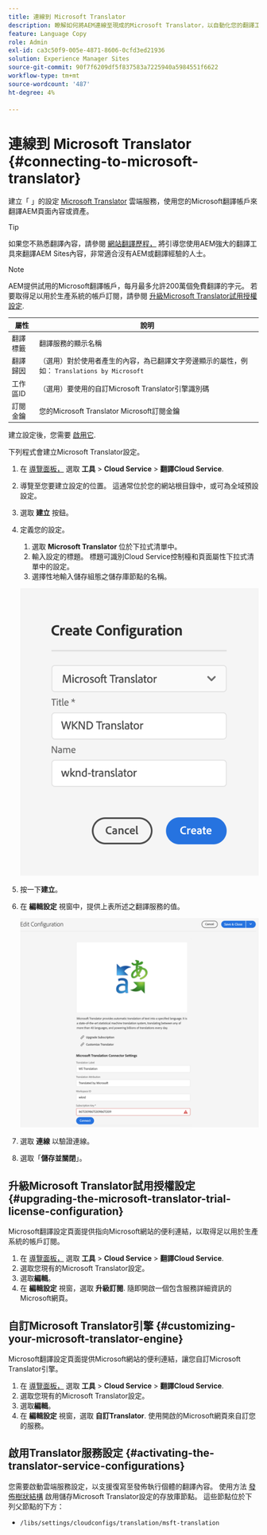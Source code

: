 ```yaml
---
title: 連線到 Microsoft Translator
description: 瞭解如何將AEM連線至現成的Microsoft Translator，以自動化您的翻譯工作流程。
feature: Language Copy
role: Admin
exl-id: ca3c50f9-005e-4871-8606-0cfd3ed21936
solution: Experience Manager Sites
source-git-commit: 90f7f6209df5f837583a7225940a5984551f6622
workflow-type: tm+mt
source-wordcount: '487'
ht-degree: 4%

---
```


# 連線到 Microsoft Translator {#connecting-to-microsoft-translator}

建立「 」的設定 [Microsoft Translator](https://www.microsoft.com/en-us/translator/business/) 雲端服務，使用您的Microsoft翻譯帳戶來翻譯AEM頁面內容或資產。

>[!TIP]
>
>如果您不熟悉翻譯內容，請參閱 [網站翻譯歷程，](/help/journey-sites/translation/overview.md) 將引導您使用AEM強大的翻譯工具來翻譯AEM Sites內容，非常適合沒有AEM或翻譯經驗的人士。

>[!NOTE]
>
>AEM提供試用的Microsoft翻譯帳戶，每月最多允許200萬個免費翻譯的字元。 若要取得足以用於生產系統的帳戶訂閱，請參閱 [升級Microsoft Translator試用授權設定](#upgrading-the-microsoft-translator-trial-license-configuration).

| 屬性 | 說明 |
|---|---|
| 翻譯標籤 | 翻譯服務的顯示名稱 |
| 翻譯歸因 | （選用）對於使用者產生的內容，為已翻譯文字旁邊顯示的屬性，例如： `Translations by Microsoft` |
| 工作區ID | （選用）要使用的自訂Microsoft Translator引擎識別碼 |
| 訂閱金鑰 | 您的Microsoft Translator Microsoft訂閱金鑰 |

建立設定後，您需要 [啟用它](#activating-the-translator-service-configurations).

下列程式會建立Microsoft Translator設定。

1. 在 [導覽面板，](/help/sites-cloud/authoring/basic-handling.md#first-steps) 選取 **工具** > **Cloud Service** > **翻譯Cloud Service**.
1. 導覽至您要建立設定的位置。 這通常位於您的網站根目錄中，或可為全域預設設定。
1. 選取 **建立** 按鈕。
1. 定義您的設定。
   1. 選取 **Microsoft Translator** 位於下拉式清單中。
   1. 輸入設定的標題。 標題可識別Cloud Service控制檯和頁面屬性下拉式清單中的設定。
   1. 選擇性地輸入儲存組態之儲存庫節點的名稱。

   ![建立翻譯設定](../assets/create-translation-config.png)

1. 按一下&#x200B;**建立**。
1. 在 **編輯設定** 視窗中，提供上表所述之翻譯服務的值。

   ![編輯翻譯設定](../assets/edit-translation-config.png)

1. 選取 **連線** 以驗證連線。
1. 選取「**儲存並關閉**」。

## 升級Microsoft Translator試用授權設定 {#upgrading-the-microsoft-translator-trial-license-configuration}

Microsoft翻譯設定頁面提供指向Microsoft網站的便利連結，以取得足以用於生產系統的帳戶訂閱。

1. 在 [導覽面板，](/help/sites-cloud/authoring/basic-handling.md#first-steps) 選取 **工具** > **Cloud Service** > **翻譯Cloud Service**.
1. 選取您現有的Microsoft Translator設定。
1. 選取&#x200B;**編輯**。
1. 在 **編輯設定** 視窗，選取 **升級訂閱**. 隨即開啟一個包含服務詳細資訊的Microsoft網頁。

## 自訂Microsoft Translator引擎 {#customizing-your-microsoft-translator-engine}

Microsoft翻譯設定頁面提供Microsoft網站的便利連結，讓您自訂Microsoft Translator引擎。

1. 在 [導覽面板，](/help/sites-cloud/authoring/basic-handling.md#first-steps) 選取 **工具** > **Cloud Service** > **翻譯Cloud Service**.
1. 選取您現有的Microsoft Translator設定。
1. 選取&#x200B;**編輯**。
1. 在 **編輯設定** 視窗，選取 **自訂Translator**. 使用開啟的Microsoft網頁來自訂您的服務。

## 啟用Translator服務設定 {#activating-the-translator-service-configurations}

您需要啟動雲端服務設定，以支援復寫至發佈執行個體的翻譯內容。 使用方法 [發佈樹狀結構](/help/sites-cloud/authoring/sites-console/publishing-pages.md#publishing-and-unpublishing-a-tree) 啟用儲存Microsoft Translator設定的存放庫節點。 這些節點位於下列父節點的下方：

* `/libs/settings/cloudconfigs/translation/msft-translation`
